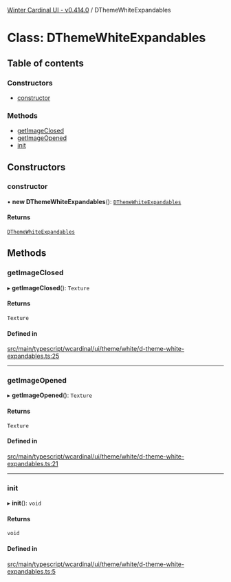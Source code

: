 [Winter Cardinal UI - v0.414.0](../index.md) / DThemeWhiteExpandables

# Class: DThemeWhiteExpandables

## Table of contents

### Constructors

- [constructor](DThemeWhiteExpandables.md#constructor)

### Methods

- [getImageClosed](DThemeWhiteExpandables.md#getimageclosed)
- [getImageOpened](DThemeWhiteExpandables.md#getimageopened)
- [init](DThemeWhiteExpandables.md#init)

## Constructors

### constructor

• **new DThemeWhiteExpandables**(): [`DThemeWhiteExpandables`](DThemeWhiteExpandables.md)

#### Returns

[`DThemeWhiteExpandables`](DThemeWhiteExpandables.md)

## Methods

### getImageClosed

▸ **getImageClosed**(): `Texture`

#### Returns

`Texture`

#### Defined in

[src/main/typescript/wcardinal/ui/theme/white/d-theme-white-expandables.ts:25](https://github.com/winter-cardinal/winter-cardinal-ui/blob/v0.414.0/src/main/typescript/wcardinal/ui/theme/white/d-theme-white-expandables.ts#L25)

___

### getImageOpened

▸ **getImageOpened**(): `Texture`

#### Returns

`Texture`

#### Defined in

[src/main/typescript/wcardinal/ui/theme/white/d-theme-white-expandables.ts:21](https://github.com/winter-cardinal/winter-cardinal-ui/blob/v0.414.0/src/main/typescript/wcardinal/ui/theme/white/d-theme-white-expandables.ts#L21)

___

### init

▸ **init**(): `void`

#### Returns

`void`

#### Defined in

[src/main/typescript/wcardinal/ui/theme/white/d-theme-white-expandables.ts:5](https://github.com/winter-cardinal/winter-cardinal-ui/blob/v0.414.0/src/main/typescript/wcardinal/ui/theme/white/d-theme-white-expandables.ts#L5)
